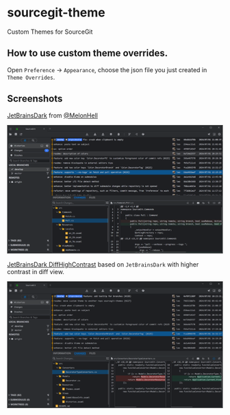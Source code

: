 # sourcegit-theme

Custom Themes for SourceGit

## How to use custom theme overrides.

Open `Preference` -> `Appearance`, choose the json file you just created in `Theme Overrides`.

## Screenshots

[JetBrainsDark](./themes/JetBrainsDark.json) from [@MelonHell](https://gist.github.com/MelonHell)

![JetBrainsDark](screenshots/JetBrainsDark.png)

[JetBrainsDark DiffHighContrast](./themes/JetBrainsDark_DiffHighContrast.json) based on `JetBrainsDark` with higher contrast in diff view.

![JetBrainsDark DiffHighContras](screenshots/JetBrainsDark_DiffHighContrast.png)